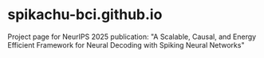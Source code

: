 # spikachu-bci.github.io
Project page for NeurIPS 2025 publication: "A Scalable, Causal, and Energy Efficient Framework for Neural Decoding with Spiking Neural Networks"
